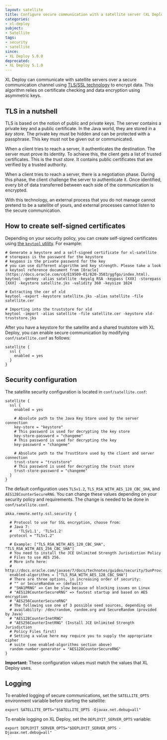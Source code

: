 ```yaml
---
layout: satellite
title: Configure secure communication with a satellite server (XL Deploy 5.0.0)
categories:
- xl-deploy
subject:
- Satellite
tags:
- security
- satellite
since:
- XL Deploy 5.0.0
deprecated:
- XL Deploy 5.1.0
---
```


XL Deploy can communicate with satellite servers over a secure communication channel using [TLS/SSL technology](http://en.wikipedia.org/wiki/Transport_Layer_Security) to encrypt data. This algorithm relies on certificate checking and data encryption using asymmetric keys.

## TLS in a nutshell

TLS is based on the notion of public and private keys. The server contains a private key and a public certificate. In the Java world, they are stored in a *key store*. The private key must be hidden and can be protected with a passphrase. This key must not be given out or communicated. 

When a client tries to reach a server, it authenticates the destination. The server must prove its identity. To achieve this, the client gets a list of trusted certificates. This is the *trust store*. It contains public certificates that are verified by a trusted authority.

When a client tries to reach a server, there is a negotiation phase. During this phase, the client challenge the server to authenticate it. Once identified, every bit of data transferred between each side of the communication is encrypted.

With this technology, an external process that you do not manage cannot pretend to be a satellite of yours, and external processes cannot listen to the secure communication.

## How to create self-signed certificates
  
Depending on your security policy, you can create self-signed certificates using [the `keytool` utility](http://docs.oracle.com/javase/7/docs/technotes/tools/windows/keytool.html). For example:
   
    # Generate a keystore and a self-signed certificate for xl-satellite
    # storepass is the password for the keystore
    # keypass is the private password for the key
    # you can use different algorithm and key strength. Please take a look a keytool reference document from [Oracle](https://docs.oracle.com/cd/E19509-01/820-3503/ggfgo/index.html).
    keytool -genkey -alias satellite -keyalg RSA -keypass [XXX] -storepass [XXX] -keystore satellite.jks -validity 360 -keysize 1024
   
    # Extracting the cer of xld
    keytool -export -keystore satellite.jks -alias satellite -file satellite.cer
    
    # Importing into the truststore for xld
    keytool -import -alias satellite -file satellite.cer -keystore xld-truststore.jks

After you have a keystore for the satellite and a shared truststore with XL Deploy, you can enable secure communication by modifying `conf/satellite.conf` as follows:
 
    satellite {
      ssl {
        enabled = yes
      }
    }

## Security configuration

The satellite security configuration is located in `conf/satellite.conf`:

    satellite {
      ssl {
        enabled = yes

        # Absolute path to the Java Key Store used by the server connection
        key-store = "keystore"
        # This password is used for decrypting the key store
        key-store-password = "changeme"
        # This password is used for decrypting the key
        key-password = "changeme"
        
        # Absolute path to the TrustStore used by the client and server connection
        trust-store = "truststore"
        # This password is used for decrypting the trust store
        trust-store-password = "changeme"
      }
    }
    
The default configuration uses `TLSv1.2`, `TLS_RSA_WITH_AES_128_CBC_SHA`, and `AES128CounterSecureRNG`. You can change these values depending on your security policy and requirements. The change is needed to be done in `conf/satellite.conf`.

    akka.remote.netty.ssl.security {

      # Protocol to use for SSL encryption, choose from:
      # Java 7:
      #   'TLSv1.1', 'TLSv1.2'
      protocol = "TLSv1.2"
  
      # Example: ["TLS_RSA_WITH_AES_128_CBC_SHA", "TLS_RSA_WITH_AES_256_CBC_SHA"]
      # You need to install the JCE Unlimited Strength Jurisdiction Policy
      # Files to use AES 256.
      # More info here:
      # http://docs.oracle.com/javase/7/docs/technotes/guides/security/SunProviders.html#SunJCEP
      enabled-algorithms = ["TLS_RSA_WITH_AES_128_CBC_SHA"]
      # There are three options, in increasing order of security:
      # "" or SecureRandom => (default)
      # "SHA1PRNG" => Can be slow because of blocking issues on Linux
      # "AES128CounterSecureRNG" => fastest startup and based on AES encryption
      # "AES256CounterSecureRNG"
      # The following use one of 3 possible seed sources, depending on
      # availability: /dev/random, random.org and SecureRandom (provided by Java)
      # "AES128CounterInetRNG"
      # "AES256CounterInetRNG" (Install JCE Unlimited Strength Jurisdiction
      # Policy Files first)
      # Setting a value here may require you to supply the appropriate cipher
      # suite (see enabled-algorithms section above)
      random-number-generator = "AES128CounterSecureRNG"
    }

**Important:** These configuration values must match the values that XL Deploy uses.

## Logging

To enabled logging of secure communications, set the `SATELLITE_OPTS` environment variable before starting the satellite:

    export SATELLITE_OPTS="$SATELLITE_OPTS -Djavax.net.debug=all"

To enable logging on XL Deploy, set the `DEPLOYIT_SERVER_OPTS` variable:

    export DEPLOYIT_SERVER_OPTS="$DEPLOYIT_SERVER_OPTS -Djavax.net.debug=all"

